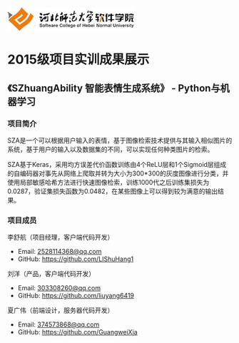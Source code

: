 <img src="../../../image/logo.png"/>

# 2015级项目实训成果展示 

## 《SZhuangAbility 智能表情生成系统》 - Python与机器学习

### 项目简介

SZA是一个可以根据用户输入的表情，基于图像检索技术提供与其输入相似图片的系统，基于用户的输入以及数据集的不同，可以实现任何种类图片的检索。

SZA基于Keras，采用均方误差代价函数训练由4个ReLU层和1个Sigmoid层组成的自编码器对事先从网络上爬取并转为大小为300*300的灰度图像进行分类，并使用局部敏感哈希方法进行快速图像检索，训练1000代之后训练集损失为0.0287，验证集损失函数为0.0482，在某些图像上可以得到较为满意的输出结果。

### 项目成员

李舒航（项目经理，客户端代码开发）
- Email: 2528114368@qq.com
- GitHub: https://github.com/LIShuHang1

刘洋（产品，客户端代码开发）
- Email: 303308260@qq.com
- GitHub: https://github.com/liuyang6419

夏广伟（前端设计，服务器代码开发）
- Email: 374573868@qq.com
- GitHub: https://github.com/GuangweiXia